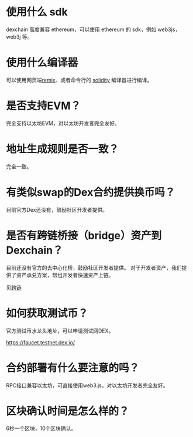 # 使用什么 sdk

dexchain 高度兼容 ethereum，可以使用 ethereum 的 sdk，例如 web3js， web3j 等。

# 使用什么编译器

可以使用网页端[remix](https://remix.ethereum.org)、或者命令行的 [solidity](https://solidity.readthedocs.io/) 编译器进行编译。

# 是否支持EVM？

完全支持以太坊EVM，对以太坊开发者完全友好。

# 地址生成规则是否一致？
完全一致。

# 有类似swap的Dex合约提供换币吗？

目前官方Dex还没有，鼓励社区开发者提供。

# 是否有跨链桥接（bridge）资产到Dexchain？

目前还没有官方的去中心化桥，鼓励社区开发者提供。
对于开发者资产，我们提供了资产承兑方案，帮组开发者快速资产上链。

见[跨链](./chainbridge.md)

# 如何获取测试币？

官方测试币水龙头地址，可以申请测试网DEX。

https://faucet.testnet.dex.io/

# 合约部署有什么要注意的吗？

RPC接口兼容以太坊，可直接使用web3.js，对以太坊开发者完全友好。

# 区块确认时间是怎么样的？

6秒一个区块，10个区块确认。
